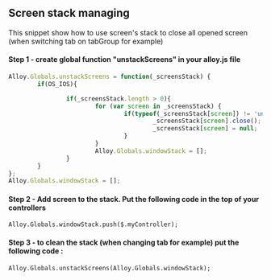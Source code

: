 ## Screen stack managing

This snippet show how to use screen's stack to close all opened screen (when switching tab on tabGroup for example)
 
#### Step 1 - create global function "unstackScreens" in your alloy.js file

```javascript
Alloy.Globals.unstackScreens = function(_screensStack) {
        if(OS_IOS){

                if(_screensStack.length > 0){
                        for (var screen in _screensStack) {
                                if(typeof(_screensStack[screen]) != 'undefined'){
                                        _screensStack[screen].close();
                                        _screensStack[screen] = null;
                                }
                        }
                        Alloy.Globals.windowStack = [];
                }
        }
};
Alloy.Globals.windowStack = [];
```

#### Step 2 - Add screen to the stack. Put the following code in the top of your controllers
```
Alloy.Globals.windowStack.push($.myController);
```

#### Step 3 - to clean the stack (when changing tab for example) put the following code :
```
Alloy.Globals.unstackScreens(Alloy.Globals.windowStack);
```
